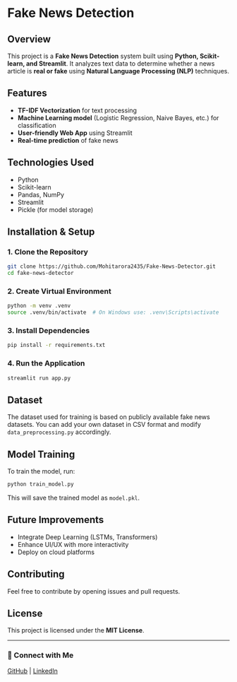 # Fake News Detection

## Overview
This project is a **Fake News Detection** system built using **Python, Scikit-learn, and Streamlit**. It analyzes text data to determine whether a news article is **real or fake** using **Natural Language Processing (NLP)** techniques.

## Features
- **TF-IDF Vectorization** for text processing
- **Machine Learning model** (Logistic Regression, Naive Bayes, etc.) for classification
- **User-friendly Web App** using Streamlit
- **Real-time prediction** of fake news

## Technologies Used
- Python
- Scikit-learn
- Pandas, NumPy
- Streamlit
- Pickle (for model storage)

## Installation & Setup
### 1. Clone the Repository
```bash
git clone https://github.com/Mohitarora2435/Fake-News-Detector.git
cd fake-news-detector
```

### 2. Create Virtual Environment
```bash
python -m venv .venv
source .venv/bin/activate  # On Windows use: .venv\Scripts\activate
```

### 3. Install Dependencies
```bash
pip install -r requirements.txt
```

### 4. Run the Application
```bash
streamlit run app.py
```

## Dataset
The dataset used for training is based on publicly available fake news datasets. You can add your own dataset in CSV format and modify `data_preprocessing.py` accordingly.

## Model Training
To train the model, run:
```bash
python train_model.py
```
This will save the trained model as `model.pkl`.

## Future Improvements
- Integrate Deep Learning (LSTMs, Transformers)
- Enhance UI/UX with more interactivity
- Deploy on cloud platforms

## Contributing
Feel free to contribute by opening issues and pull requests.

## License
This project is licensed under the **MIT License**.

---
### 🔗 Connect with Me
[GitHub](https://github.com/Mohitarora2435) | [LinkedIn](https://linkedin.com/in/mohitarora2435)

